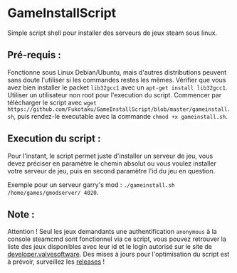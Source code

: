 # GameInstallScript
Simple script shell pour installer des serveurs de jeux steam sous linux.

## Pré-requis :
Fonctionne sous Linux Debian/Ubuntu, mais d'autres distributions peuvent sans doute l'utiliser si les commandes restes les mêmes.
Vérifier que vous avez bien installer le packet `lib32gcc1` avec un `apt-get install lib32gcc1`.
Utiliser un utilisateur non root pour l'execution du script.
Commencer par télécharger le script avec `wget https://github.com/Fukotaku/GameInstallScript/blob/master/gameinstall.sh`, puis rendez-le executable avec la commande `chmod +x gameinstall.sh`.

## Execution du script :
Pour l'instant, le script permet juste d'installer un serveur de jeu, vous devez préciser en paramètre le chemin absolut ou vous voulez installer votre serveur de jeu, puis en second paramètre l'id du jeu en question.

Exemple pour un serveur garry's mod : `./gameinstall.sh /home/games/gmodserver/ 4020`.

## Note :
Attention !
Seul les jeux demandants une authentification `anonymous` à la console steamcmd sont fonctionnel via ce script, vous pouvez retrouver la liste des jeux disponibles avec leur id et le login autorisé sur le site de [developer.valvesoftware](https://developer.valvesoftware.com/wiki/Dedicated_Servers_List).
Des mises à jours pour l'optimisation du script est à prévoir, surveillez les [releases](https://github.com/Fukotaku/GameInstallScript/releases) !
